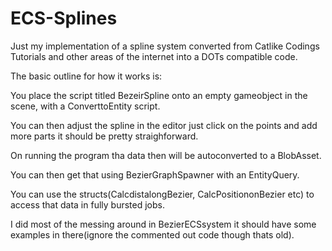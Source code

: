 # ECS-Splines

Just my implementation of a spline system converted from Catlike Codings Tutorials and other areas of the internet into a DOTs compatible code.  

The basic outline for how it works is:

You place the script titled BezeirSpline onto an empty gameobject in the scene, with a ConverttoEntity script.

You can then adjust the spline in the editor just click on the points and add more parts it should be pretty straighforward.

On running the program tha data then will be autoconverted to a BlobAsset.

You can then get that using BezierGraphSpawner with an EntityQuery.

You can use the structs(CalcdistalongBezier, CalcPositiononBezier etc) to access that data in fully bursted jobs.

I did most of the messing around in BezierECSsystem it should have some examples in there(ignore the commented out code though thats old).  

